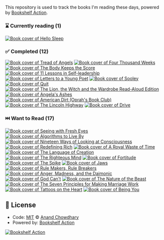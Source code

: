 This repository is used to track the books I'm reading these days, powered by [Bookshelf Action](https://github.com/AnandChowdhary/bookshelf-action).

<!--start:bookshelf-action-->
### ⌛ Currently reading (1)

[![Book cover of Hello Sleep](https://images.weserv.nl/?url=http%3A%2F%2Fbooks.google.com%2Fbooks%2Fcontent%3Fid%3D7IxrEAAAQBAJ%26printsec%3Dfrontcover%26img%3D1%26zoom%3D1%26edge%3Dcurl%26source%3Dgbs_api&w=128&h=196&fit=contain)](https://github.com/ciwchris/books/issues/44 "Hello Sleep by Jade Wu")

### ✅ Completed (12)

[![Book cover of Tread of Angels](https://images.weserv.nl/?url=http%3A%2F%2Fbooks.google.com%2Fbooks%2Fcontent%3Fid%3DGRpdEAAAQBAJ%26printsec%3Dfrontcover%26img%3D1%26zoom%3D1%26edge%3Dcurl%26source%3Dgbs_api&w=128&h=196&fit=contain)](https://github.com/ciwchris/books/issues/43 "Tread of Angels by Rebecca Roanhorse completed in 4 days on March 2023")
[![Book cover of Four Thousand Weeks](https://images.weserv.nl/?url=http%3A%2F%2Fbooks.google.com%2Fbooks%2Fcontent%3Fid%3D5my-zQEACAAJ%26printsec%3Dfrontcover%26img%3D1%26zoom%3D1%26source%3Dgbs_api&w=128&h=196&fit=contain)](https://github.com/ciwchris/books/issues/41 "Four Thousand Weeks by Oliver Burkeman completed in 1 week on January 2023")
[![Book cover of The Body Keeps the Score](https://images.weserv.nl/?url=http%3A%2F%2Fbooks.google.com%2Fbooks%2Fcontent%3Fid%3DFMPdAgAAQBAJ%26printsec%3Dfrontcover%26img%3D1%26zoom%3D1%26source%3Dgbs_api&w=128&h=196&fit=contain)](https://github.com/ciwchris/books/issues/39 "The Body Keeps the Score by Bessel van der Kolk completed in 1 week on January 2023")
[![Book cover of 11 Lessons in Self-leadership](https://images.weserv.nl/?url=http%3A%2F%2Fbooks.google.com%2Fbooks%2Fcontent%3Fid%3D39KgdL6Zj6wC%26printsec%3Dfrontcover%26img%3D1%26zoom%3D1%26source%3Dgbs_api&w=128&h=196&fit=contain)](https://github.com/ciwchris/books/issues/38 "11 Lessons in Self-leadership by Larry Holman completed in 6 days on December 2022")
[![Book cover of Letters to a Young Poet](https://images.weserv.nl/?url=http%3A%2F%2Fbooks.google.com%2Fbooks%2Fcontent%3Fid%3Dh5HODwAAQBAJ%26printsec%3Dfrontcover%26img%3D1%26zoom%3D1%26edge%3Dcurl%26source%3Dgbs_api&w=128&h=196&fit=contain)](https://github.com/ciwchris/books/issues/37 "Letters to a Young Poet by Rainer Maria Rilke completed in 1 week on December 2022")
[![Book cover of Sooley](https://images.weserv.nl/?url=http%3A%2F%2Fbooks.google.com%2Fbooks%2Fcontent%3Fid%3DAkKNEAAAQBAJ%26printsec%3Dfrontcover%26img%3D1%26zoom%3D1%26source%3Dgbs_api&w=128&h=196&fit=contain)](https://github.com/ciwchris/books/issues/36 "Sooley by John Grisham completed in 37 minutes on December 2022")
[![Book cover of Quit](https://images.weserv.nl/?url=http%3A%2F%2Fbooks.google.com%2Fbooks%2Fcontent%3Fid%3Do6hXEAAAQBAJ%26printsec%3Dfrontcover%26img%3D1%26zoom%3D1%26edge%3Dcurl%26source%3Dgbs_api&w=128&h=196&fit=contain)](https://github.com/ciwchris/books/issues/34 "Quit by Annie Duke completed in 1 month on January 2023")
[![Book cover of The Lion, the Witch and the Wardrobe Read-Aloud Edition](https://images.weserv.nl/?url=http%3A%2F%2Fbooks.google.com%2Fbooks%2Fcontent%3Fid%3DySmKh01_1p8C%26printsec%3Dfrontcover%26img%3D1%26zoom%3D1%26edge%3Dcurl%26source%3Dgbs_api&w=128&h=196&fit=contain)](https://github.com/ciwchris/books/issues/33 "The Lion, the Witch and the Wardrobe Read-Aloud Edition by C. S. Lewis completed in 1 day on December 2022")
[![Book cover of Angela's Ashes](https://images.weserv.nl/?url=http%3A%2F%2Fbooks.google.com%2Fbooks%2Fcontent%3Fid%3D5KBImUDYq2QC%26printsec%3Dfrontcover%26img%3D1%26zoom%3D1%26source%3Dgbs_api&w=128&h=196&fit=contain)](https://github.com/ciwchris/books/issues/32 "Angela's Ashes by Frank McCourt completed in 1 week on December 2022")
[![Book cover of American Dirt (Oprah's Book Club)](https://images.weserv.nl/?url=http%3A%2F%2Fbooks.google.com%2Fbooks%2Fcontent%3Fid%3DFkiSDwAAQBAJ%26printsec%3Dfrontcover%26img%3D1%26zoom%3D1%26edge%3Dcurl%26source%3Dgbs_api&w=128&h=196&fit=contain)](https://github.com/ciwchris/books/issues/28 "American Dirt (Oprah's Book Club) by Jeanine Cummins completed in 1 month on November 2022")
[![Book cover of The Lincoln Highway](https://images.weserv.nl/?url=http%3A%2F%2Fbooks.google.com%2Fbooks%2Fcontent%3Fid%3DB2tBEAAAQBAJ%26printsec%3Dfrontcover%26img%3D1%26zoom%3D1%26edge%3Dcurl%26source%3Dgbs_api&w=128&h=196&fit=contain)](https://github.com/ciwchris/books/issues/25 "The Lincoln Highway by Amor Towles completed in 2 weeks on September 2022")
[![Book cover of Drive](https://images.weserv.nl/?url=http%3A%2F%2Fbooks.google.com%2Fbooks%2Fcontent%3Fid%3DpYc-DwAAQBAJ%26printsec%3Dfrontcover%26img%3D1%26zoom%3D1%26edge%3Dcurl%26source%3Dgbs_api&w=128&h=196&fit=contain)](https://github.com/ciwchris/books/issues/24 "Drive by Daniel H. Pink completed in 1 week on September 2022")

### ⏭️ Want to Read (17)

[![Book cover of Seeing with Fresh Eyes](https://images.weserv.nl/?url=https%3A%2F%2Ftse2.mm.bing.net%2Fth%3Fq%3DSeeing%2520with%2520Fresh%2520Eyes%2520by%2520Edward%2520Tufte%26w%3D256%26c%3D7%26rs%3D1%26p%3D0%26dpr%3D3%26pid%3D1.7%26mkt%3Den-IN%26adlt%3Dmoderate&w=128&h=196&fit=contain)](https://github.com/ciwchris/books/issues/42 "Seeing with Fresh Eyes by Edward Tufte completed in undefined on Invalid Date")
[![Book cover of Algorithms to Live By](https://images.weserv.nl/?url=http%3A%2F%2Fbooks.google.com%2Fbooks%2Fcontent%3Fid%3DYdn_CwAAQBAJ%26printsec%3Dfrontcover%26img%3D1%26zoom%3D1%26edge%3Dcurl%26source%3Dgbs_api&w=128&h=196&fit=contain)](https://github.com/ciwchris/books/issues/40 "Algorithms to Live By by Brian Christian, Tom Griffiths completed in undefined on Invalid Date")
[![Book cover of Nineteen Ways of Looking at Consciousness](https://images.weserv.nl/?url=http%3A%2F%2Fbooks.google.com%2Fbooks%2Fcontent%3Fid%3DKXpVEAAAQBAJ%26printsec%3Dfrontcover%26img%3D1%26zoom%3D1%26edge%3Dcurl%26source%3Dgbs_api&w=128&h=196&fit=contain)](https://github.com/ciwchris/books/issues/35 "Nineteen Ways of Looking at Consciousness by Patrick House completed in undefined on Invalid Date")
[![Book cover of Redefining Rich](https://images.weserv.nl/?url=http%3A%2F%2Fbooks.google.com%2Fbooks%2Fcontent%3Fid%3DFu9KEAAAQBAJ%26printsec%3Dfrontcover%26img%3D1%26zoom%3D1%26source%3Dgbs_api&w=128&h=196&fit=contain)](https://github.com/ciwchris/books/issues/31 "Redefining Rich by Shannon Hayes completed in undefined on Invalid Date")
[![Book cover of A Royal Waste of Time](https://images.weserv.nl/?url=http%3A%2F%2Fbooks.google.com%2Fbooks%2Fcontent%3Fid%3D2eJp76Ri1RUC%26printsec%3Dfrontcover%26img%3D1%26zoom%3D1%26edge%3Dcurl%26source%3Dgbs_api&w=128&h=196&fit=contain)](https://github.com/ciwchris/books/issues/30 "A Royal Waste of Time by Marva J. Dawn completed in undefined on Invalid Date")
[![Book cover of The Language of Creation](https://images.weserv.nl/?url=https%3A%2F%2Ftse2.mm.bing.net%2Fth%3Fq%3DThe%2520Language%2520of%2520Creation%2520by%2520Matthieu%2520Pageau%26w%3D256%26c%3D7%26rs%3D1%26p%3D0%26dpr%3D3%26pid%3D1.7%26mkt%3Den-IN%26adlt%3Dmoderate&w=128&h=196&fit=contain)](https://github.com/ciwchris/books/issues/29 "The Language of Creation by Matthieu Pageau completed in undefined on Invalid Date")
[![Book cover of The Righteous Mind](https://images.weserv.nl/?url=http%3A%2F%2Fbooks.google.com%2Fbooks%2Fcontent%3Fid%3DU21BxGfm3RUC%26printsec%3Dfrontcover%26img%3D1%26zoom%3D1%26edge%3Dcurl%26source%3Dgbs_api&w=128&h=196&fit=contain)](https://github.com/ciwchris/books/issues/27 "The Righteous Mind by Jonathan Haidt completed in undefined on Invalid Date")
[![Book cover of Fortitude](https://images.weserv.nl/?url=http%3A%2F%2Fbooks.google.com%2Fbooks%2Fcontent%3Fid%3DqWexDwAAQBAJ%26printsec%3Dfrontcover%26img%3D1%26zoom%3D1%26edge%3Dcurl%26source%3Dgbs_api&w=128&h=196&fit=contain)](https://github.com/ciwchris/books/issues/26 "Fortitude by Dan Crenshaw completed in undefined on Invalid Date")
[![Book cover of The Spike](https://images.weserv.nl/?url=http%3A%2F%2Fbooks.google.com%2Fbooks%2Fcontent%3Fid%3D2An-DwAAQBAJ%26printsec%3Dfrontcover%26img%3D1%26zoom%3D1%26edge%3Dcurl%26source%3Dgbs_api&w=128&h=196&fit=contain)](https://github.com/ciwchris/books/issues/23 "The Spike by Mark Humphries completed in undefined on Invalid Date")
[![Book cover of Jaws](https://images.weserv.nl/?url=http%3A%2F%2Fbooks.google.com%2Fbooks%2Fcontent%3Fid%3DYvJUDwAAQBAJ%26printsec%3Dfrontcover%26img%3D1%26zoom%3D1%26edge%3Dcurl%26source%3Dgbs_api&w=128&h=196&fit=contain)](https://github.com/ciwchris/books/issues/22 "Jaws by Sandra Kahn, Paul R. Ehrlich completed in undefined on Invalid Date")
[![Book cover of Rule Makers, Rule Breakers](https://images.weserv.nl/?url=http%3A%2F%2Fbooks.google.com%2Fbooks%2Fcontent%3Fid%3DbLSkDwAAQBAJ%26printsec%3Dfrontcover%26img%3D1%26zoom%3D1%26edge%3Dcurl%26source%3Dgbs_api&w=128&h=196&fit=contain)](https://github.com/ciwchris/books/issues/21 "Rule Makers, Rule Breakers by Michele Gelfand completed in undefined on Invalid Date")
[![Book cover of Anger, Madness, and the Daimonic](https://images.weserv.nl/?url=http%3A%2F%2Fbooks.google.com%2Fbooks%2Fcontent%3Fid%3DNgB0yim87cQC%26printsec%3Dfrontcover%26img%3D1%26zoom%3D1%26edge%3Dcurl%26source%3Dgbs_api&w=128&h=196&fit=contain)](https://github.com/ciwchris/books/issues/20 "Anger, Madness, and the Daimonic by Stephen A. Diamond completed in undefined on Invalid Date")
[![Book cover of God Can't](https://images.weserv.nl/?url=http%3A%2F%2Fbooks.google.com%2Fbooks%2Fcontent%3Fid%3Dgtv8DwAAQBAJ%26printsec%3Dfrontcover%26img%3D1%26zoom%3D1%26edge%3Dcurl%26source%3Dgbs_api&w=128&h=196&fit=contain)](https://github.com/ciwchris/books/issues/19 "God Can't by Thomas Jay Oord completed in undefined on Invalid Date")
[![Book cover of The Nature of the Beast](https://images.weserv.nl/?url=http%3A%2F%2Fbooks.google.com%2Fbooks%2Fcontent%3Fid%3Du4h_zgEACAAJ%26printsec%3Dfrontcover%26img%3D1%26zoom%3D1%26source%3Dgbs_api&w=128&h=196&fit=contain)](https://github.com/ciwchris/books/issues/18 "The Nature of the Beast by David Anderson completed in undefined on Invalid Date")
[![Book cover of The Seven Principles for Making Marriage Work](https://images.weserv.nl/?url=http%3A%2F%2Fbooks.google.com%2Fbooks%2Fcontent%3Fid%3DZZVoBAAAQBAJ%26printsec%3Dfrontcover%26img%3D1%26zoom%3D1%26edge%3Dcurl%26source%3Dgbs_api&w=128&h=196&fit=contain)](https://github.com/ciwchris/books/issues/17 "The Seven Principles for Making Marriage Work by John Gottman, PhD, Nan Silver completed in undefined on Invalid Date")
[![Book cover of Tattoos on the Heart](https://images.weserv.nl/?url=http%3A%2F%2Fbooks.google.com%2Fbooks%2Fcontent%3Fid%3DOoz8Ke9w89QC%26printsec%3Dfrontcover%26img%3D1%26zoom%3D1%26edge%3Dcurl%26source%3Dgbs_api&w=128&h=196&fit=contain)](https://github.com/ciwchris/books/issues/16 "Tattoos on the Heart by Greg Boyle completed in undefined on Invalid Date")
[![Book cover of Being You](https://images.weserv.nl/?url=http%3A%2F%2Fbooks.google.com%2Fbooks%2Fcontent%3Fid%3DarVCEAAAQBAJ%26printsec%3Dfrontcover%26img%3D1%26zoom%3D1%26edge%3Dcurl%26source%3Dgbs_api&w=128&h=196&fit=contain)](https://github.com/ciwchris/books/issues/15 "Being You by Anil Seth completed in undefined on Invalid Date")

<!--end:bookshelf-action-->

## 📄 License

- Code: [MIT](./LICENSE) © [Anand Chowdhary](https://anandchowdhary.com)
- Powered by: [Bookshelf Action](https://github.com/AnandChowdhary/bookshelf-action)

[![Bookshelf Action](https://github.com/AnandChowdhary/bookshelf-action/blob/HEAD/assets/logo.svg)](https://github.com/AnandChowdhary/bookshelf-action)
